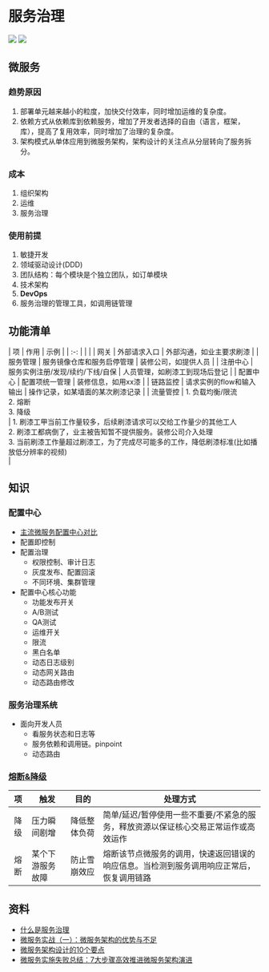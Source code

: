 # 服务治理
![](../s/distarch/sg.jpg)
![](../s/distarch/ms.jpg)

## 微服务
### 趋势原因
1. 部署单元越来越小的粒度，加快交付效率，同时增加运维的复杂度。
1. 依赖方式从依赖库到依赖服务，增加了开发者选择的自由（语言，框架，库），提高了复用效率，同时增加了治理的复杂度。
1. 架构模式从单体应用到微服务架构，架构设计的关注点从分层转向了服务拆分。

### 成本
1. 组织架构
1. 运维
1. 服务治理

### 使用前提
1. 敏捷开发
1. 领域驱动设计(DDD)
1. 团队结构：每个模块是个独立团队，如订单模块
1. 技术架构
1. **DevOps**
1. 服务治理的管理工具，如调用链管理

## 功能清单
| 项 | 作用 | 示例 |
| :-: |  |  |
| 网关 | 外部请求入口 | 外部沟通，如业主要求刷漆 |
| 服务管理 | 服务镜像仓库和服务启停管理 | 装修公司，如提供人员 |
| 注册中心 | 服务实例注册/发现/续约/下线/自保 | 人员管理，如刷漆工到现场后登记 |
| 配置中心 | 配置项统一管理 | 装修信息，如用xx漆 |
| 链路监控 | 请求实例的flow和输入输出 | 操作记录，如某墙面的某次刷漆记录 |
| 流量管控 | 1. 负载均衡/限流<br> 2. 熔断<br> 3. 降级<br> | 1. 刷漆工甲当前工作量较多，后续刷漆请求可以交给工作量少的其他工人<br> 2. 刷漆工都病倒了，业主被告知暂不提供服务。装修公司介入处理<br> 3. 当前刷漆工作量超过刷漆工，为了完成尽可能多的工作，降低刷漆标准(比如播放低分辨率的视频)<br> |

## 知识
### 配置中心
* [主流微服务配置中心对比](https://www.javazhiyin.com/33919.html)
* 配置即控制
* 配置治理
  * 权限控制、审计日志
  * 灰度发布、配置回滚
  * 不同环境、集群管理
* 配置中心核心功能
  * 功能发布开关
  * A/B测试
  * QA测试
  * 运维开关
  * 限流
  * 黑白名单
  * 动态日志级别
  * 动态网关路由
  * 动态路由修改

### 服务治理系统
* 面向开发人员
  * 看服务状态和日志等
  * 服务依赖和调用链。pinpoint
  * 动态路由

### [熔断&降级](https://blog.csdn.net/guwei9111986/article/details/51649240)

| 项 | 触发 | 目的 | 处理方式 |
| :----: | -- | -- | -- |
| 降级 | 压力瞬间剧增 | 降低整体负荷 | 简单/延迟/暂停使用一些不重要/不紧急的服务，释放资源以保证核心交易正常运作或高效运作 |
| 熔断 | 某个下游服务故障 | 防止雪崩效应 | 熔断该节点微服务的调用，快速返回错误的响应信息。当检测到服务调用响应正常后，恢复调用链路 |

## 资料
* [什么是服务治理](https://www.jianshu.com/p/dd818114ab4b)
* [微服务实战（一）：微服务架构的优势与不足](http://dockone.io/article/394)
* [微服务架构设计的10个要点](http://developer.51cto.com/art/201807/579943.htm)
* [微服务实施失败总结：7大步骤高效推进微服务架构演进](http://developer.51cto.com/art/201708/549876.htm)

